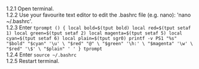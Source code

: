 1.2.1 Open terminal. <br />
1.2.2 Use your favourite text editor to edit the .bashrc file (e.g. nano): 'nano ~/.bashrc'. <br />
1.2.3 Enter `tprompt () {
    local bold=$(tput bold)
    local red=$(tput setaf 1)
    local green=$(tput setaf 2)
    local magenta=$(tput setaf 5)
    local cyan=$(tput setaf 6)
    local plain=$(tput sgr0)
    printf -v PS1 "%s" "$bold" "$cyan" '\u' \
        "$red" "@" \
        "$green" '\h:' \
        "$magenta" '\w' \
        "$red" '\$' \
        "$plain" ' '
}
tprompt` <br />
1.2.4 Enter `source ~/.bashrc` <br />
1.2.5 Restart terminal.
